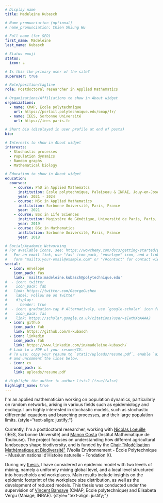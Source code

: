 ```yaml
---
# Display name
title: Madeleine Kubasch

# Name pronunciation (optional)
# name_pronunciation: Chien Shiung Wu

# Full name (for SEO)
first_name: Madeleine
last_name: Kubasch

# Status emoji
status:
  icon: ☕️

# Is this the primary user of the site?
superuser: true

# Role/position/tagline
role: Postdoctoral researcher in Applied Mathematics

# Organizations/Affiliations to show in About widget
organizations:
  - name: CMAP, École polytechnique
    url: https://portail.polytechnique.edu/cmap/fr/
  - name: IEES, Sorbonne Université
    url: https://iees-paris.fr

# Short bio (displayed in user profile at end of posts)
bio:

# Interests to show in About widget
interests: 
  - Stochastic processes
  - Population dynamics
  - Random graphs
  - Mathematical biology 

# Education to show in About widget
education:
  courses:
    - course: PhD in Applied Mathematcs
      institution: École polytechnique, Palaiseau & INRAE, Jouy-en-Josas, France
      year: 2021 - 2024
    - course: MSc in Applied Mathematics
      institution: Sorbonne Université, Paris, France
      year: 2021
    - course: BSc in Life Sciences
      institution: Magistère de Génétique, Université de Paris, Paris, France
      year: 2019
    - course: BSc in Mathematics
      institution: Sorbonne Université, Paris, France
      year: 2018

# Social/Academic Networking
# For available icons, see: https://wowchemy.com/docs/getting-started/page-builder/#icons
#   For an email link, use "fas" icon pack, "envelope" icon, and a link in the
#   form "mailto:your-email@example.com" or "/#contact" for contact widget.
social:
  - icon: envelope
    icon_pack: fas
    link: 'mailto:madeleine.kubasch@polytechnique.edu'
#  - icon: twitter
#    icon_pack: fab 
#   link: https://twitter.com/GeorgeCushen
#    label: Follow me on Twitter
#    display:
#      header: true
#  - icon: graduation-cap # Alternatively, use `google-scholar` icon from `ai` icon pack
#    icon_pack: fas
#    link: https://scholar.google.co.uk/citations?user=sIwtMXoAAAAJ
  - icon: github
    icon_pack: fab
    link: https://github.com/m-kubasch
  - icon: linkedin
    icon_pack: fab
    link: https://www.linkedin.com/in/madeleine-kubasch/
  # Link to a PDF of your resume/CV.
  # To use: copy your resume to `static/uploads/resume.pdf`, enable `ai` icons in `params.yaml`,
  # and uncomment the lines below.
  - icon: cv
    icon_pack: ai
    link: uploads/resume.pdf

# Highlight the author in author lists? (true/false)
highlight_name: true
---
```


I'm an applied mathematician working on population dynamics, particularly on random networks, arising in various fields such as epidemiology and ecology. I am highly interested in stochastic models, such as stochastic differential equations and branching processes, and their large population limits. 
{style="text-align: justify;"}

Currently, I'm a postdoctoral researcher, working with [Nicolas Loeuille](https://sites.google.com/site/nicolasloeuille/home) (IEES, Sorbonne Université) and [Manon Costa](https://www.math.univ-toulouse.fr/~mcosta/) (Institut Mathématique de Toulouse). The project focuses on understanding how different agricultural landscapes shape biodiversity, and is funded by the [Chair "Modélisation Mathématique et Biodiversité"](http://www.cmap.polytechnique.fr/chaire-mmb/Aussois2024.html) (Veolia Environnement - École Polytechnique - Muséum national d’Histoire naturelle - Fondation X). 

During my [thesis](https://theses.fr/s299603?domaine=theses), I have considered an epidemic model with two levels of mixing, namely a uniformly mixing global level, and a local level structured into households and workplaces. Main results include insights on the epidemic footprint of the workplace size distribution, as well as the development of reduced models. This thesis was conducted under the supervision of [Vincent Bansaye](http://www.cmap.polytechnique.fr/~bansaye/) (CMAP, Ecole polytechnique) and Elisabeta Vergu (Maiage, INRAE). 
{style="text-align: justify;"}

